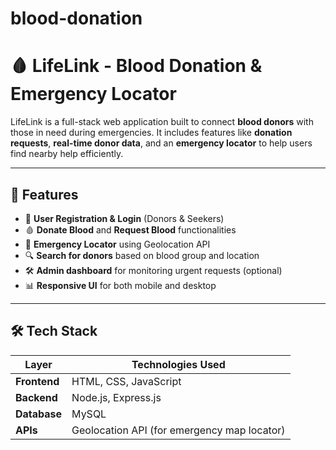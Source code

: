 # blood-donation

# 🩸 LifeLink - Blood Donation & Emergency Locator

LifeLink is a full-stack web application built to connect **blood donors** with those in need during emergencies. It includes features like **donation requests**, **real-time donor data**, and an **emergency locator** to help users find nearby help efficiently.

---

## 🚀 Features

- 👥 **User Registration & Login** (Donors & Seekers)
- 🩸 **Donate Blood** and **Request Blood** functionalities
- 📍 **Emergency Locator** using Geolocation API
- 🔍 **Search for donors** based on blood group and location
- 🛠️ **Admin dashboard** for monitoring urgent requests (optional)
- 📊 **Responsive UI** for both mobile and desktop

---

## 🛠️ Tech Stack

| Layer       | Technologies Used                 |
|-------------|-----------------------------------|
| **Frontend** | HTML, CSS, JavaScript             |
| **Backend**  | Node.js, Express.js               |
| **Database** | MySQL                             |
| **APIs**     | Geolocation API (for emergency map locator)




